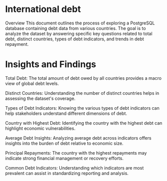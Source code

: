 # International debt
Overview
This document outlines the process of exploring a PostgreSQL database containing debt data from various countries. The goal is to analyze the dataset by answering specific key questions related to total debt, distinct countries, types of debt indicators, and trends in debt repayment.


# Insights and Findings
Total Debt: The total amount of debt owed by all countries provides a macro view of global debt levels.

Distinct Countries: Understanding the number of distinct countries helps in assessing the dataset's coverage.

Types of Debt Indicators: Knowing the various types of debt indicators can help stakeholders understand different dimensions of debt.

Country with Highest Debt: Identifying the country with the highest debt can highlight economic vulnerabilities.

Average Debt Insights: Analyzing average debt across indicators offers insights into the burden of debt relative to economic size.

Principal Repayments: The country with the highest repayments may indicate strong financial management or recovery efforts.

Common Debt Indicators: Understanding which indicators are most prevalent can assist in standardizing reporting and analysis.


